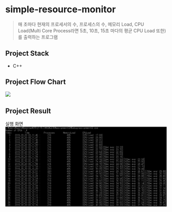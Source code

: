 # simple-resource-monitor

> 매 초마다 현재의 프로세서의 수, 프로세스의 수, 메모리 Load, CPU Load(Multi Core Process라면 5초, 10초, 15초 마다의 평균 CPU Load 또한)를 출력하는 프로그램 <br>

## Project Stack

* C++

## Project Flow Chart

<img src="images/flowchart.png"></img>

## Project Result
실행 화면
<img src="images/result.png"></img>